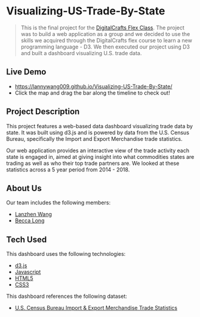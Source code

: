 # Visualizing-US-Trade-By-State

> This is the final project for the [DigitalCrafts Flex Class](https://www.digitalcrafts.com/). The project was to build a web application as a group and we decided to use the skills we acquired through the DigitalCrafts flex course to learn a new programming language - D3. We then executed our project using D3 and built a dashboard visualizing U.S. trade data.  

## Live Demo

- https://lannywang009.github.io/Visualizing-US-Trade-By-State/
- Click the map and drag the bar along the timeline to check out!

## Project Description

This project features a web-based data dashboard visualizing trade data by state. It was built using d3.js and is powered by data from the U.S. Census Bureau, specifically the Import and Export Merchandise trade statistics. 

Our web application provides an interactive view of the trade activity each state is engaged in, aimed at giving insight into what commodities states are trading as well as who their top trade partners are. We looked at these statistics across a 5 year period from 2014 - 2018.

## About Us

Our team includes the following members:
- [Lanzhen Wang](https://github.com/LannyWang009)
- [Becca Long](https://github.com/becca-long)

## Tech Used

This dashboard uses the following technologies:
- [d3.js](https://github.com/d3/d3/wiki)
- [Javascript](https://developer.mozilla.org/en-US/docs/Web/JavaScript/Guide)
- [HTML5](https://developer.mozilla.org/en-US/docs/Web/Guide/HTML/HTML5)
- [CSS3](https://developer.mozilla.org/en-US/docs/Web/CSS/CSS3)

This dashboard references the following dataset:
- [U.S. Census Bureau Import & Export Merchandise Trade Statistics](https://www.census.gov/foreign-trade/index.html)


